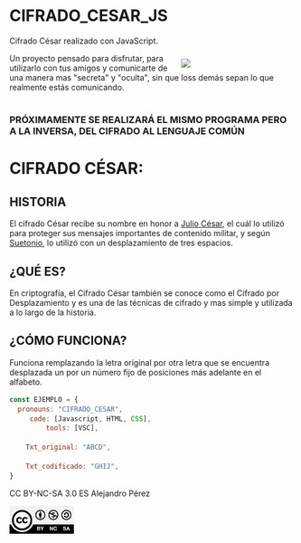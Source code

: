 # __CIFRADO_CESAR_JS__

<img style="margin-top: 40px;" src="https://tenor.com/es/view/julius-caesar-1953-marlon-brando-mark-antony-gif-17964744.gif" align="right" width="200">
Cifrado César realizado con JavaScript.

Un proyecto pensado para disfrutar, para utilizarlo con tus amigos y comunicarte de una manera mas "secreta" y "oculta", sin que loss demás sepan lo que realmente estás comunicando.  

#

### PRÓXIMAMENTE SE REALIZARÁ EL MISMO PROGRAMA PERO A LA INVERSA, DEL CIFRADO AL LENGUAJE COMÚN

#

# __CIFRADO CÉSAR:__

## HISTORIA

El cifrado César recibe su nombre en honor a [Julio César](https://www.biografiasyvidas.com/biografia/c/cesar.htm), el cuál lo utilizó para proteger sus mensajes importantes de contenido militar, y según [Suetonio](https://www.biografiasyvidas.com/biografia/s/suetonio.htm), lo utilizó con un desplazamiento de tres espacios.


## ¿QUÉ ES?

En criptografía, el Cifrado César también se conoce como el Cifrado por Desplazamiento y es una de las técnicas de cifrado y mas simple y utilizada a lo largo de la historia.


## ¿CÓMO FUNCIONA?

Funciona remplazando la letra original por otra letra que se encuentra desplazada un por un número fijo de posiciones más adelante en el alfabeto.

```javascript
const EJEMPLO = {
  pronouns: "CIFRADO_CESAR",
     code: [Javascript, HTML, CSS],
         tools: [VSC],

    Txt_original: "ABCD",

    Txt_codificado: "GHIJ",
}
```  

CC BY-NC-SA 3.0 ES Alejandro Pérez

![CC](/assets/img/CC-BY-NC-SA-4.0.jpg)
